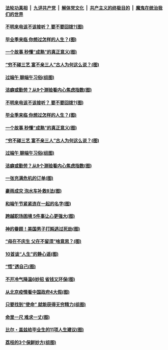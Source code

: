 

####  [法轮功真相](../../../../basic/blob/master/README.md?t=06261031) &nbsp;|&nbsp; [九评共产党](../../../../9ping.md/blob/master/README.md?t=06261031) &nbsp;|&nbsp; [解体党文化](../../../../jtdwh.md/blob/master/README.md?t=06261031)  &nbsp;|&nbsp; [共产主义的终极目的](../../../../gczydzjmd.md/blob/master/README.md?t=06261031) &nbsp;|&nbsp; [魔鬼在统治我们的世界](../../../../mgztzwmdsj.md/blob/master/README.md?t=06261031) 

#### [不明来电该不该接听？ 要不要回拨?(图)](../pages/p8/936929.md?t=06261031) 

#### [毕业季来临 你想过怎样的人生？(图)](../pages/p8/937661.md?t=06261031) 

#### [一个故事 秒懂“成熟”的真正意义(图)](../pages/p8/936405.md?t=06261031) 

#### [“穷不碰三艺 富不亲三人”古人为何这么说？(图)](../pages/p8/937602.md?t=06261031) 

#### [过端午 聊端午习俗(组图)](../pages/p8/937246.md?t=06261031) 

#### [洁癖或勤劳？从9个测验看内心焦虑指数(图)](../pages/p8/937558.md?t=06261031) 

#### [不明来电该不该接听？ 要不要回拨?(图)](../pages/p8/936929.md?t=06261031) 

#### [毕业季来临 你想过怎样的人生？(图)](../pages/p8/937661.md?t=06261031) 

#### [一个故事 秒懂“成熟”的真正意义(图)](../pages/p8/936405.md?t=06261031) 

#### [“穷不碰三艺 富不亲三人”古人为何这么说？(图)](../pages/p8/937602.md?t=06261031) 

#### [过端午 聊端午习俗(组图)](../pages/p8/937246.md?t=06261031) 

#### [洁癖或勤劳？从9个测验看内心焦虑指数(图)](../pages/p8/937558.md?t=06261031) 

#### [一张充满危机的订单(图)](../pages/p8/936981.md?t=06261031) 

#### [豪雨成灾 泡水车补救8法(图)](../pages/p8/937526.md?t=06261031) 

#### [和端午节紧紧连在一起的名字(图)](../pages/p8/937448.md?t=06261031) 

#### [跨越职场困境 5件事让心更强大(图)](../pages/p8/937375.md?t=06261031) 

#### [神的眷顾！美国男子打盹逃过死劫(图)](../pages/p8/936985.md?t=06261031) 

#### [“母在不庆生 父在不留须”啥意思？(图)](../pages/p8/937234.md?t=06261031) 

#### [10首谈“人生”的静心谣(图)](../pages/p8/936965.md?t=06261031) 

#### [“悟”透自己(图)](../pages/p8/936972.md?t=06261031) 

#### [不开冷气降温6妙招 省钱又环保(图)](../pages/p8/937329.md?t=06261031) 

#### [从北京疫情看中国政府4大假(图)](../pages/p8/937196.md?t=06261031) 

#### [只要找到“使命” 就能获得无穷精力(组图)](../pages/p8/937159.md?t=06261031) 

#### [命里一尺 难求一丈(图)](../pages/p8/936782.md?t=06261031) 

#### [比尔・盖兹给毕业生的11项人生建议(图)](../pages/p8/936231.md?t=06261031) 

#### [荔枝的3个保鲜妙方(组图)](../pages/p8/936950.md?t=06261031) 

